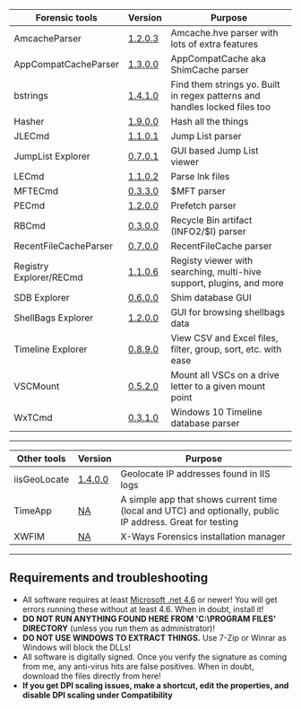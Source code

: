 
|Forensic tools  |Version| Purpose| 
|--|--|--
| AmcacheParser | [1.2.0.3](https://ericzimmerman.github.io/Software/AmcacheParser.zip) | Amcache.hve parser with lots of extra features
| AppCompatCacheParser | [1.3.0.0](https://ericzimmerman.github.io/Software/AppCompatCacheParser.zip)| AppCompatCache aka ShimCache parser
| bstrings | [ 1.4.1.0](https://ericzimmerman.github.io/Software/bstrings.zip)| Find them strings yo. Built in regex patterns and handles locked files too
| Hasher | [1.9.0.0](https://ericzimmerman.github.io/Software/hasher.zip)| Hash all the things
| JLECmd | [1.1.0.1](https://ericzimmerman.github.io/Software/JLECmd.zip)| Jump List parser
| JumpList Explorer | [0.7.0.1](https://ericzimmerman.github.io/Software/JumpListExplorer.zip) | GUI based Jump List viewer 
| LECmd  | [1.1.0.2](https://ericzimmerman.github.io/Software/LECmd.zip) | Parse lnk files
| MFTECmd |[0.3.3.0](https://ericzimmerman.github.io/Software/MFTECmd.zip) | $MFT parser
| PECmd  | [1.2.0.0](https://ericzimmerman.github.io/Software/PECmd.zip)| Prefetch parser
| RBCmd  | [0.3.0.0](https://ericzimmerman.github.io/Software/RBCmd.zip)| Recycle Bin artifact (INFO2/$I) parser
| RecentFileCacheParser | [0.7.0.0](https://ericzimmerman.github.io/Software/RecentFileCacheParser.zip) | RecentFileCache parser
| Registry Explorer/RECmd | [1.1.0.6](https://ericzimmerman.github.io/Software/RegistryExplorer_RECmd.zip)| Registy viewer with searching, multi-hive support, plugins, and more
| SDB Explorer | [0.6.0.0](https://ericzimmerman.github.io/Software/SDBExplorer.zip)| Shim database GUI
| ShellBags Explorer | [1.2.0.0](https://ericzimmerman.github.io/Software/ShellBagsExplorer.zip)| GUI for browsing shellbags data
| Timeline Explorer | [0.8.9.0](https://ericzimmerman.github.io/Software/TimelineExplorer.zip) | View CSV and Excel files, filter, group, sort, etc. with ease
| VSCMount |[0.5.2.0](https://ericzimmerman.github.io/Software/VSCMount.zip) | Mount all VSCs on a drive letter to a given mount point
| WxTCmd | [0.3.1.0](https://ericzimmerman.github.io/Software/WxTCmd.zip) | Windows 10 Timeline database parser

***

|Other tools  |Version| Purpose
|--|--|--
| iisGeoLocate | [1.4.0.0](https://ericzimmerman.github.io/Software/iisGeolocate.zip)| Geolocate IP addresses found in IIS logs
| TimeApp | [NA](https://ericzimmerman.github.io/Software/TimeApp.zip)| A simple app that shows current time (local and UTC) and optionally, public IP address. Great for testing
| XWFIM | [NA](https://ericzimmerman.github.io/Software/XWFIM.zip) | X-Ways Forensics installation manager

***
## Requirements and troubleshooting

 - All software requires at least [Microsoft .net 4.6](https://www.microsoft.com/en-us/download/details.aspx?id=48137) or newer! You will get errors running these without at least 4.6. When in doubt, install it!
 - **DO NOT RUN ANYTHING FOUND HERE FROM 'C:\PROGRAM FILES' DIRECTORY** (unless you run them as administrator)!
 - **DO NOT USE WINDOWS TO EXTRACT THINGS.** Use 7-Zip or Winrar as Windows will block the DLLs!
 - All software is digitally signed. Once you verify the signature as coming from me, any anti-virus hits are false positives. When in doubt, download the files directly from here!
 - **If you get DPI scaling issues, make a shortcut, edit the properties, and disable DPI scaling under Compatibility**
